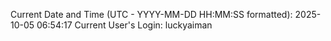 Current Date and Time (UTC - YYYY-MM-DD HH:MM:SS formatted): 2025-10-05 06:54:17
Current User's Login: luckyaiman
